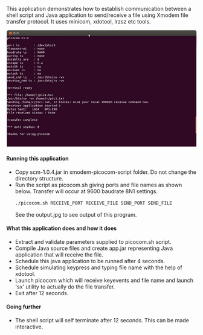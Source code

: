 This application demonstrates how to establish communication between a shell script and 
Java application to send/receive a file using Xmodem file transfer protocol. It uses minicom, 
xdotool, lrzsz etc tools.

!["serial communication in java"](output.jpg?raw=true "serial communication in java")

#### Running this application
- Copy scm-1.0.4.jar in xmodem-picocom-script folder. Do not change the directory structure.
- Run the script as picocom.sh giving ports and file names as shown below. Transfer will occur 
at 9600 baudrate 8N1 settings.
  ```sh
  ./picocom.sh RECEIVE_PORT RECEIVE_FILE SEND_PORT SEND_FILE
  ```
  See the output.jpg to see output of this program.
   
#### What this application does and how it does
- Extract and validate parameters supplied to picocom.sh script.
- Compile Java source files and create app.jar representing Java application that will 
receive the file.
- Schedule this java application to be runned after 4 seconds.
- Schedule simulating keypress and typing file name with the help of xdotool.
- Launch picocom which will receive keyevents and file name and launch 'sx' utility to 
actually do the file transfer.
- Exit after 12 seconds.
     
#### Going further
- The shell script will self terminate after 12 seconds. This can be made interactive.

